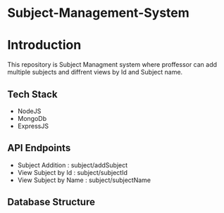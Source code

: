 # Subject-Management-System
# Introduction 
This repository is Subject Managment system where proffessor can add multiple subjects and diffrent views by Id and Subject name.

## Tech Stack
- NodeJS
- MongoDb
- ExpressJS

## API Endpoints 
- Subject Addition :  subject/addSubject 
- View Subject by Id :  subject/subjectId 
- View Subject by Name :  subject/subjectName 

## Database Structure 
![]()
